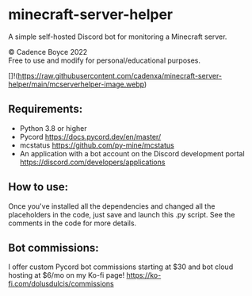 # minecraft-server-helper
A simple self-hosted Discord bot for monitoring a Minecraft server.  

© Cadence Boyce 2022  
Free to use and modify for personal/educational purposes.  

[]!(https://raw.githubusercontent.com/cadenxa/minecraft-server-helper/main/mcserverhelper-image.webp)

## Requirements: 
 - Python 3.8 or higher
 - Pycord https://docs.pycord.dev/en/master/
 - mcstatus https://github.com/py-mine/mcstatus 
 - An application with a bot account on the Discord development portal https://discord.com/developers/applications 
 
## How to use:
Once you've installed all the dependencies and changed all the placeholders in the code, just save and launch this .py script. See the comments in the code for more details.

## Bot commissions:
I offer custom Pycord bot commissions starting at $30 and bot cloud hosting at $6/mo on my Ko-fi page! https://ko-fi.com/dolusdulcis/commissions
